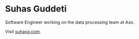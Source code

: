 # Suhas Guddeti

Software Engineer working on the data processing team at Axo.

Visit [suhasg.com](https://www.suhasg.com/).
